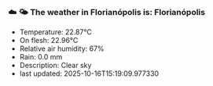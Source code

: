### ☁️ 🌤️  The weather in Florianópolis is: Florianópolis

- Temperature: 22.87°C
- On flesh: 22.96°C
- Relative air humidity: 67%
- Rain: 0.0 mm
- Description: Clear sky
- last updated: 2025-10-16T15:19:09.977330
